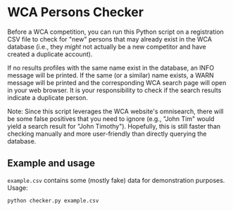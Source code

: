 # WCA Persons Checker

Before a WCA competition, you can run this Python script on a registration CSV file to check for "new" persons that may already exist in the WCA database (i.e., they _might_ not actually be a new competitor and have created a duplicate account).

If no results profiles with the same name exist in the database, an INFO message will be printed. If the same (or a similar) name exists, a WARN message will be printed and the corresponding WCA search page will open in your web browser. It is your responsibility to check if the search results indicate a duplicate person.

Note: Since this script leverages the WCA website's omnisearch, there will be some false positives that you need to ignore (e.g., "John Tim" would yield a search result for "John Timothy"). Hopefully, this is still faster than checking manually and more user-friendly than directly querying the database.

## Example and usage

`example.csv` contains some (mostly fake) data for demonstration purposes. Usage:

```sh
python checker.py example.csv
```
